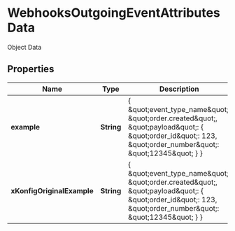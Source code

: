 

# WebhooksOutgoingEventAttributesData

Object Data

## Properties

| Name | Type | Description | Notes |
|------------ | ------------- | ------------- | -------------|
|**example** | **String** | { \&quot;event_type_name\&quot;: \&quot;order.created\&quot;, \&quot;payload\&quot;: { \&quot;order_id\&quot;: 123, \&quot;order_number\&quot;: \&quot;12345\&quot; } } |  [optional] |
|**xKonfigOriginalExample** | **String** | { \&quot;event_type_name\&quot;: \&quot;order.created\&quot;, \&quot;payload\&quot;: { \&quot;order_id\&quot;: 123, \&quot;order_number\&quot;: \&quot;12345\&quot; } } |  [optional] |




